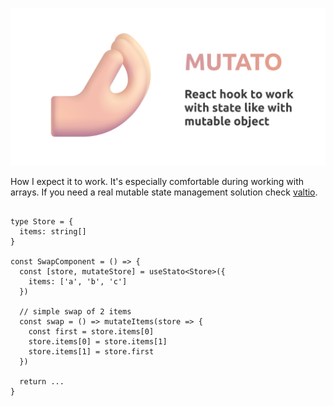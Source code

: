 ![](assets/mutato-github.png)

How I expect it to work. It's especially comfortable during working with arrays. If you need a real mutable state management solution check [valtio](https://github.com/pmndrs/valtio).

```tsx

type Store = {
  items: string[]
}

const SwapComponent = () => {
  const [store, mutateStore] = useStato<Store>({
    items: ['a', 'b', 'c']
  })

  // simple swap of 2 items
  const swap = () => mutateItems(store => {
    const first = store.items[0]
    store.items[0] = store.items[1]
    store.items[1] = store.first
  })

  return ...
}
```
